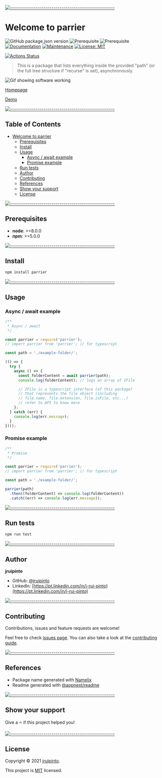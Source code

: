 <!-- ⚠️ This README has been generated from the file(s) "blueprint.md" ⚠️-->
[![-----------------------------------------------------](https://raw.githubusercontent.com/andreasbm/readme/master/assets/lines/aqua.png)](#welcome-to--pkgname-)

# Welcome to parrier

![GitHub package.json version](https://img.shields.io/github/package-json/v/jruipinto/parrier)
![Prerequisite](https://img.shields.io/badge/node->=8.0.0-blue.svg)
![Prerequisite](https://img.shields.io/badge/npm->=5.0.0-blue.svg)
[![Documentation](https://img.shields.io/badge/documentation-yes-brightgreen.svg)](https://jruipinto.github.io/parrier/)
[![Maintenance](https://img.shields.io/badge/Maintained%3F-yes-green.svg)](https://github.com/jruipinto/parrier/graphs/commit-activity)
[![License: MIT](https://img.shields.io/github/license/jruipinto/parrier)](https://github.com/jruipinto/parrier/blob/master/LICENSE)

[![Actions Status](https://github.com/jruipinto/parrier/workflows/npm-publish/badge.svg)](https://github.com/jruipinto/parrier/actions)


> This is a package that lists everything inside the provided "path" (or the full tree structure if "recurse" is set), asynchronously.

![Gif showing software working](preview.gif "Preview Gif")

[Homepage](https://jruipinto.github.io/parrier/)


[Demo](demo.com/demo)


[![-----------------------------------------------------](https://raw.githubusercontent.com/andreasbm/readme/master/assets/lines/aqua.png)](#table-of-contents)

## Table of Contents

* [Welcome to parrier](#welcome-to-parrier)
	* [Prerequisites](#prerequisites)
	* [Install](#install)
	* [Usage](#usage)
		* [Async / await example](#async--await-example)
		* [Promise example](#promise-example)
	* [Run tests](#run-tests)
	* [Author](#author)
	* [Contributing](#contributing)
	* [References](#references)
	* [Show your support](#show-your-support)
	* [License](#license)



[![-----------------------------------------------------](https://raw.githubusercontent.com/andreasbm/readme/master/assets/lines/aqua.png)](#prerequisites)

## Prerequisites


* **node**: >=8.0.0
* **npm**: >=5.0.0
      

[![-----------------------------------------------------](https://raw.githubusercontent.com/andreasbm/readme/master/assets/lines/aqua.png)](#install)

## Install

```sh
npm install parrier
```



[![-----------------------------------------------------](https://raw.githubusercontent.com/andreasbm/readme/master/assets/lines/aqua.png)](#usage)

## Usage

### Async / await example

```js
/**
 * Async / await
 */

const parrier = require('parrier');
// import parrier from 'parrier'; // for typescript

const path = './example-folder/';

(() => {
  try {
    async () => {
      const folderContent = await parrier(path);
      console.log(folderContent); // logs an array of IFile

      // IFile is a typescript interface (of this package)
      // that represents the file object (including
      // file.name, file.extension, file.isFile, etc...)
      // refer to API to know more
    };
  } catch (err) {
    console.log(err.message);
  }
})();
```

### Promise example

```js
/**
 * Promise
 */

const parrier = require('parrier');
// import parrier from 'parrier'; // for typescript

const path = './example-folder/';

parrier(path)
  .then((folderContent) => console.log(folderContent))
  .catch((err) => console.log(err.message));
```


[![-----------------------------------------------------](https://raw.githubusercontent.com/andreasbm/readme/master/assets/lines/aqua.png)](#run-tests)

## Run tests

```sh
npm run test
```



[![-----------------------------------------------------](https://raw.githubusercontent.com/andreasbm/readme/master/assets/lines/aqua.png)](#author)

## Author


**jruipinto**


- GitHub: [@jruipinto](https://github.com/jruipinto)
- LinkedIn: [https://pt.linkedin.com/in/j-rui-pinto](https://pt.linkedin.com/in/j-rui-pinto)


[![-----------------------------------------------------](https://raw.githubusercontent.com/andreasbm/readme/master/assets/lines/aqua.png)](#contributing)

## Contributing

Contributions, issues and feature requests are welcome!

Feel free to check [issues page](https://github.com/jruipinto/parrier/issues). You can also take a look at the [contributing guide](https://github.com/jruipinto/parrier/blob/master/CONTRIBUTING.md).


[![-----------------------------------------------------](https://raw.githubusercontent.com/andreasbm/readme/master/assets/lines/aqua.png)](#references)

## References

- Package name generated with [Namelix](https://namelix.com)
- Readme generated with [@appnest/readme](https://github.com/andreasbm/readme)


[![-----------------------------------------------------](https://raw.githubusercontent.com/andreasbm/readme/master/assets/lines/aqua.png)](#show-your-support)

## Show your support

Give a ⭐️ if this project helped you!



[![-----------------------------------------------------](https://raw.githubusercontent.com/andreasbm/readme/master/assets/lines/aqua.png)](#license)

## License

Copyright © 2021 [jruipinto](https://github.com/jruipinto).

This project is [MIT](https://github.com/jruipinto/parrier/blob/master/LICENSE) licensed.